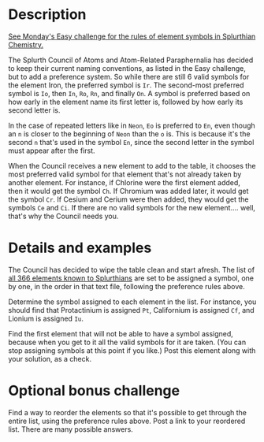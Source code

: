 # Description

[See Monday's Easy challenge for the rules of element symbols in Splurthian Chemistry.](https://www.reddit.com/r/dailyprogrammer/comments/4savyr/20160711_challenge_275_easy_splurthian_chemistry/)

The Splurth Council of Atoms and Atom-Related Paraphernalia has decided to keep their current naming conventions, as listed in the Easy challenge, but to add a preference system. So while there are still 6 valid symbols for the element Iron, the preferred symbol is `Ir`. The second-most preferred symbol is `Io`, then `In`, `Ro`, `Rn`, and finally `On`. A symbol is preferred based on how early in the element name its first letter is, followed by how early its second letter is.

In the case of repeated letters like in `Neon`, `Eo` is preferred to `En`, even though an `n` is closer to the beginning of `Neon` than the `o` is. This is because it's the second `n` that's used in the symbol `En`, since the second letter in the symbol must appear after the first.

When the Council receives a new element to add to the table, it chooses the most preferred valid symbol for that element that's not already taken by another element. For instance, if Chlorine were the first element added, then it would get the symbol `Ch`. If Chromium was added later, it would get the symbol `Cr`. If Cesium and Cerium were then added, they would get the symbols `Ce` and `Ci`. If there are no valid symbols for the new element.... well, that's why the Council needs you.

# Details and examples

The Council has decided to wipe the table clean and start afresh. The list of [all 366 elements known to Splurthians](http://pastebin.com/raw/uVyHtMRb) are set to be assigned a symbol, one by one, in the order in that text file, following the preference rules above.

Determine the symbol assigned to each element in the list. For instance, you should find that Protactinium is assigned `Pt`, Californium is assigned `Cf`, and Lionium is assigned `Iu`.

Find the first element that will not be able to have a symbol assigned, because when you get to it all the valid symbols for it are taken. (You can stop assigning symbols at this point if you like.) Post this element along with your solution, as a check.

# Optional bonus challenge

Find a way to reorder the elements so that it's possible to get through the entire list, using the preference rules above. Post a link to your reordered list. There are many possible answers.
